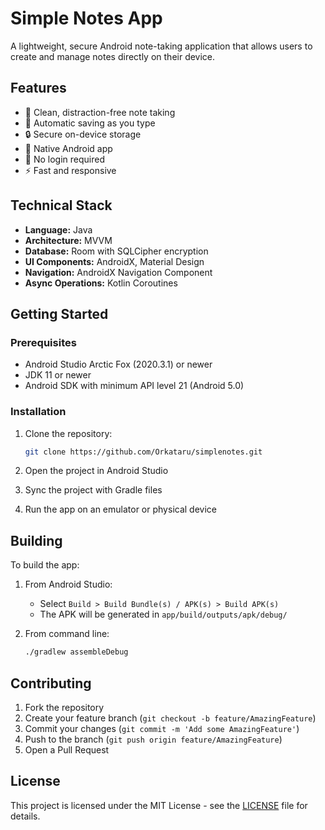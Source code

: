 # Simple Notes App

A lightweight, secure Android note-taking application that allows users to create and manage notes directly on their device.

## Features

- 📝 Clean, distraction-free note taking
- 🔄 Automatic saving as you type
- 🔒 Secure on-device storage
- 📱 Native Android app
- 🚫 No login required
- ⚡ Fast and responsive

## Technical Stack

- **Language:** Java
- **Architecture:** MVVM
- **Database:** Room with SQLCipher encryption
- **UI Components:** AndroidX, Material Design
- **Navigation:** AndroidX Navigation Component
- **Async Operations:** Kotlin Coroutines

## Getting Started

### Prerequisites

- Android Studio Arctic Fox (2020.3.1) or newer
- JDK 11 or newer
- Android SDK with minimum API level 21 (Android 5.0)

### Installation

1. Clone the repository:
   ```bash
   git clone https://github.com/Orkataru/simplenotes.git
   ```

2. Open the project in Android Studio

3. Sync the project with Gradle files

4. Run the app on an emulator or physical device

## Building

To build the app:

1. From Android Studio:
   - Select `Build > Build Bundle(s) / APK(s) > Build APK(s)`
   - The APK will be generated in `app/build/outputs/apk/debug/`

2. From command line:
   ```bash
   ./gradlew assembleDebug
   ```

## Contributing

1. Fork the repository
2. Create your feature branch (`git checkout -b feature/AmazingFeature`)
3. Commit your changes (`git commit -m 'Add some AmazingFeature'`)
4. Push to the branch (`git push origin feature/AmazingFeature`)
5. Open a Pull Request

## License

This project is licensed under the MIT License - see the [LICENSE](LICENSE) file for details. 